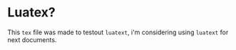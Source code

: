 # Luatex?
This `tex` file was made to testout `luatext`, i'm considering using `luatext` for next documents.
